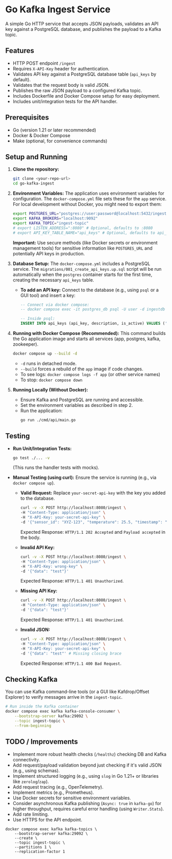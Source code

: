 # Go Kafka Ingest Service

A simple Go HTTP service that accepts JSON payloads, validates an API key against a PostgreSQL database, and publishes the payload to a Kafka topic.

## Features

*   HTTP POST endpoint `/ingest`
*   Requires `X-API-Key` header for authentication.
*   Validates API key against a PostgreSQL database table (`api_keys` by default).
*   Validates that the request body is valid JSON.
*   Publishes the raw JSON payload to a configured Kafka topic.
*   Includes Dockerfile and Docker Compose setup for easy deployment.
*   Includes unit/integration tests for the API handler.

## Prerequisites

*   Go (version 1.21 or later recommended)
*   Docker & Docker Compose
*   Make (optional, for convenience commands)

## Setup and Running

1.  **Clone the repository:**
    ```bash
    git clone <your-repo-url>
    cd go-kafka-ingest
    ```

2.  **Environment Variables:**
    The application uses environment variables for configuration. The `docker-compose.yml` file sets these for the `app` service. For local development without Docker, you might need to export them:
    ```bash
    export POSTGRES_URL="postgres://user:password@localhost:5432/ingestdb?sslmode=disable"
    export KAFKA_BROKERS="localhost:9092"
    export KAFKA_TOPIC="ingest-topic"
    # export LISTEN_ADDRESS=":8080" # Optional, defaults to :8080
    # export API_KEY_TABLE_NAME="api_keys" # Optional, defaults to api_keys
    ```
    **Important:** Use secure methods (like Docker secrets or environment management tools) for sensitive information like `POSTGRES_URL` and potentially API keys in production.

3.  **Database Setup:**
    The `docker-compose.yml` includes a PostgreSQL service. The `migrations/001_create_api_keys.up.sql` script will be run automatically when the `postgres` container starts for the first time, creating the necessary `api_keys` table.

    *   **To add an API key:** Connect to the database (e.g., using `psql` or a GUI tool) and insert a key:
        ```sql
        -- Connect via docker compose:
        -- docker compose exec -it postgres_db psql -U user -d ingestdb

        -- Inside psql:
        INSERT INTO api_keys (api_key, description, is_active) VALUES ('your-secret-api-key', 'Key for my client', TRUE);
        ```

4.  **Running with Docker Compose (Recommended):**
    This command builds the Go application image and starts all services (app, postgres, kafka, zookeeper).
    ```bash
    docker compose up --build -d
    ```
    *   `-d` runs in detached mode.
    *   `--build` forces a rebuild of the `app` image if code changes.
    *   To see logs: `docker compose logs -f app` (or other service names)
    *   To stop: `docker compose down`

5.  **Running Locally (Without Docker):**
    *   Ensure Kafka and PostgreSQL are running and accessible.
    *   Set the environment variables as described in step 2.
    *   Run the application:
        ```bash
        go run ./cmd/api/main.go
        ```

## Testing

*   **Run Unit/Integration Tests:**
    ```bash
    go test ./... -v
    ```
    (This runs the handler tests with mocks).

*   **Manual Testing (using curl):**
    Ensure the service is running (e.g., via `docker compose up`).

    *   **Valid Request:**
        Replace `your-secret-api-key` with the key you added to the database.
        ```bash
        curl -v -X POST http://localhost:8080/ingest \
        -H "Content-Type: application/json" \
        -H "X-API-Key: your-secret-api-key" \
        -d '{"sensor_id": "XYZ-123", "temperature": 25.5, "timestamp": "2023-10-27T10:00:00Z"}'
        ```
        Expected Response: `HTTP/1.1 202 Accepted` and `Payload accepted` in the body.

    *   **Invalid API Key:**
        ```bash
        curl -v -X POST http://localhost:8080/ingest \
        -H "Content-Type: application/json" \
        -H "X-API-Key: wrong-key" \
        -d '{"data": "test"}'
        ```
        Expected Response: `HTTP/1.1 401 Unauthorized`.

    *   **Missing API Key:**
        ```bash
        curl -v -X POST http://localhost:8080/ingest \
        -H "Content-Type: application/json" \
        -d '{"data": "test"}'
        ```
        Expected Response: `HTTP/1.1 401 Unauthorized`.

    *   **Invalid JSON:**
        ```bash
        curl -v -X POST http://localhost:8080/ingest \
        -H "Content-Type: application/json" \
        -H "X-API-Key: your-secret-api-key" \
        -d '{"data": "test"' # Missing closing brace
        ```
        Expected Response: `HTTP/1.1 400 Bad Request`.

## Checking Kafka

You can use Kafka command-line tools (or a GUI like Kafdrop/Offset Explorer) to verify messages arrive in the `ingest-topic`.

```bash
# Run inside the Kafka container
docker compose exec kafka kafka-console-consumer \
    --bootstrap-server kafka:29092 \
    --topic ingest-topic \
    --from-beginning
```

## TODO / Improvements

*   Implement more robust health checks (`/healthz`) checking DB and Kafka connectivity.
*   Add request/payload validation beyond just checking if it's valid JSON (e.g., using schemas).
*   Implement structured logging (e.g., using `slog` in Go 1.21+ or libraries like `zerolog`/`zap`).
*   Add request tracing (e.g., OpenTelemetry).
*   Implement metrics (e.g., Prometheus).
*   Use Docker secrets for sensitive environment variables.
*   Consider asynchronous Kafka publishing (`Async: true` in `kafka-go`) for higher throughput, requires careful error handling (using `Writer.Stats`).
*   Add rate limiting.
*   Use HTTPS for the API endpoint.



```
docker compose exec kafka kafka-topics \
    --bootstrap-server kafka:29092 \
    --create \
    --topic ingest-topic \
    --partitions 1 \
    --replication-factor 1

```